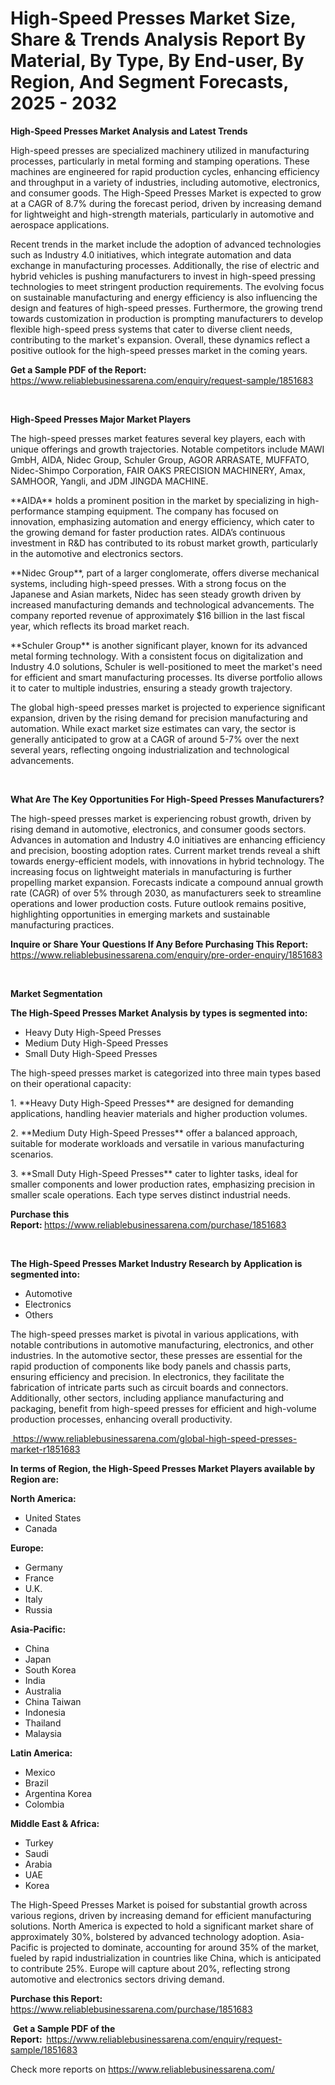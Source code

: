 <p><h1>High-Speed Presses Market Size, Share & Trends Analysis Report By Material, By Type, By End-user, By Region, And Segment Forecasts, 2025 - 2032</h1></p><p><strong>High-Speed Presses Market Analysis and Latest Trends</strong></p>
<p><p>High-speed presses are specialized machinery utilized in manufacturing processes, particularly in metal forming and stamping operations. These machines are engineered for rapid production cycles, enhancing efficiency and throughput in a variety of industries, including automotive, electronics, and consumer goods. The High-Speed Presses Market is expected to grow at a CAGR of 8.7% during the forecast period, driven by increasing demand for lightweight and high-strength materials, particularly in automotive and aerospace applications. </p><p>Recent trends in the market include the adoption of advanced technologies such as Industry 4.0 initiatives, which integrate automation and data exchange in manufacturing processes. Additionally, the rise of electric and hybrid vehicles is pushing manufacturers to invest in high-speed pressing technologies to meet stringent production requirements. The evolving focus on sustainable manufacturing and energy efficiency is also influencing the design and features of high-speed presses. Furthermore, the growing trend towards customization in production is prompting manufacturers to develop flexible high-speed press systems that cater to diverse client needs, contributing to the market's expansion. Overall, these dynamics reflect a positive outlook for the high-speed presses market in the coming years.</p></p>
<p><strong>Get a Sample PDF of the Report:&nbsp;</strong> <a href="https://www.reliablebusinessarena.com/enquiry/request-sample/1851683?utm_campaign=3558&utm_medium=2&utm_source=Github&utm_content=ia&utm_term=26032025&utm_id=high-speed-presses">https://www.reliablebusinessarena.com/enquiry/request-sample/1851683</a></p>
<p>&nbsp;</p>
<p><strong>High-Speed Presses Major Market Players</strong></p>
<p><p>The high-speed presses market features several key players, each with unique offerings and growth trajectories. Notable competitors include MAWI GmbH, AIDA, Nidec Group, Schuler Group, AGOR ARRASATE, MUFFATO, Nidec-Shimpo Corporation, FAIR OAKS PRECISION MACHINERY, Amax, SAMHOOR, Yangli, and JDM JINGDA MACHINE.</p><p>**AIDA** holds a prominent position in the market by specializing in high-performance stamping equipment. The company has focused on innovation, emphasizing automation and energy efficiency, which cater to the growing demand for faster production rates. AIDA’s continuous investment in R&D has contributed to its robust market growth, particularly in the automotive and electronics sectors.</p><p>**Nidec Group**, part of a larger conglomerate, offers diverse mechanical systems, including high-speed presses. With a strong focus on the Japanese and Asian markets, Nidec has seen steady growth driven by increased manufacturing demands and technological advancements. The company reported revenue of approximately $16 billion in the last fiscal year, which reflects its broad market reach.</p><p>**Schuler Group** is another significant player, known for its advanced metal forming technology. With a consistent focus on digitalization and Industry 4.0 solutions, Schuler is well-positioned to meet the market's need for efficient and smart manufacturing processes. Its diverse portfolio allows it to cater to multiple industries, ensuring a steady growth trajectory.</p><p>The global high-speed presses market is projected to experience significant expansion, driven by the rising demand for precision manufacturing and automation. While exact market size estimates can vary, the sector is generally anticipated to grow at a CAGR of around 5-7% over the next several years, reflecting ongoing industrialization and technological advancements.</p></p>
<p>&nbsp;</p>
<p><strong>What Are The Key Opportunities For High-Speed Presses Manufacturers?</strong></p>
<p><p>The high-speed presses market is experiencing robust growth, driven by rising demand in automotive, electronics, and consumer goods sectors. Advances in automation and Industry 4.0 initiatives are enhancing efficiency and precision, boosting adoption rates. Current market trends reveal a shift towards energy-efficient models, with innovations in hybrid technology. The increasing focus on lightweight materials in manufacturing is further propelling market expansion. Forecasts indicate a compound annual growth rate (CAGR) of over 5% through 2030, as manufacturers seek to streamline operations and lower production costs. Future outlook remains positive, highlighting opportunities in emerging markets and sustainable manufacturing practices.</p></p>
<p><strong>Inquire or Share Your Questions If Any Before Purchasing This Report:</strong> <a href="https://www.reliablebusinessarena.com/enquiry/pre-order-enquiry/1851683?utm_campaign=3558&utm_medium=2&utm_source=Github&utm_content=ia&utm_term=26032025&utm_id=high-speed-presses">https://www.reliablebusinessarena.com/enquiry/pre-order-enquiry/1851683</a></p>
<p>&nbsp;</p>
<p><strong>Market Segmentation</strong></p>
<p><strong>The High-Speed Presses Market Analysis by types is segmented into:</strong></p>
<p><ul><li>Heavy Duty High-Speed Presses</li><li>Medium Duty High-Speed Presses</li><li>Small Duty High-Speed Presses</li></ul></p>
<p><p>The high-speed presses market is categorized into three main types based on their operational capacity: </p><p>1. **Heavy Duty High-Speed Presses** are designed for demanding applications, handling heavier materials and higher production volumes.</p><p>2. **Medium Duty High-Speed Presses** offer a balanced approach, suitable for moderate workloads and versatile in various manufacturing scenarios. </p><p>3. **Small Duty High-Speed Presses** cater to lighter tasks, ideal for smaller components and lower production rates, emphasizing precision in smaller scale operations. Each type serves distinct industrial needs.</p></p>
<p><strong>Purchase this Report:&nbsp;</strong><a href="https://www.reliablebusinessarena.com/purchase/1851683?utm_campaign=3558&utm_medium=2&utm_source=Github&utm_content=ia&utm_term=26032025&utm_id=high-speed-presses">https://www.reliablebusinessarena.com/purchase/1851683</a></p>
<p>&nbsp;</p>
<p><strong>The High-Speed Presses Market Industry Research by Application is segmented into:</strong></p>
<p><ul><li>Automotive</li><li>Electronics</li><li>Others</li></ul></p>
<p><p>The high-speed presses market is pivotal in various applications, with notable contributions in automotive manufacturing, electronics, and other industries. In the automotive sector, these presses are essential for the rapid production of components like body panels and chassis parts, ensuring efficiency and precision. In electronics, they facilitate the fabrication of intricate parts such as circuit boards and connectors. Additionally, other sectors, including appliance manufacturing and packaging, benefit from high-speed presses for efficient and high-volume production processes, enhancing overall productivity.</p></p>
<p><a href="https://www.reliablebusinessarena.com/global-high-speed-presses-market-r1851683?utm_campaign=3558&utm_medium=2&utm_source=Github&utm_content=ia&utm_term=26032025&utm_id=high-speed-presses">&nbsp;https://www.reliablebusinessarena.com/global-high-speed-presses-market-r1851683</a></p>
<p><strong>In terms of Region, the High-Speed Presses Market Players available by Region are:</strong></p>
<p>
    <p> <strong> North America: </strong>
        <ul>
            <li>United States</li>
            <li>Canada</li>
        </ul>
        </p> 
    <p> <strong> Europe: </strong>
        <ul>
            <li>Germany</li>
            <li>France</li>
            <li>U.K.</li>
            <li>Italy</li>
            <li>Russia</li>
        </ul>
        </p> 
    <p> <strong> Asia-Pacific: </strong>
        <ul>
            <li>China</li>
            <li>Japan</li>
            <li>South Korea</li>
            <li>India</li>
            <li>Australia</li>
            <li>China Taiwan</li>
            <li>Indonesia</li>
            <li>Thailand</li>
            <li>Malaysia</li>
        </ul>
        </p> 
    <p> <strong> Latin America: </strong>
        <ul>
            <li>Mexico</li>
            <li>Brazil</li>
            <li>Argentina Korea</li>
            <li>Colombia</li>
        </ul>
        </p> 
    <p> <strong> Middle East & Africa: </strong>
        <ul>
            <li>Turkey</li>
            <li>Saudi</li>
            <li>Arabia</li>
            <li>UAE</li>
            <li>Korea</li>
        </ul>
    </p>
    </p>
<p><p>The High-Speed Presses Market is poised for substantial growth across various regions, driven by increasing demand for efficient manufacturing solutions. North America is expected to hold a significant market share of approximately 30%, bolstered by advanced technology adoption. Asia-Pacific is projected to dominate, accounting for around 35% of the market, fueled by rapid industrialization in countries like China, which is anticipated to contribute 25%. Europe will capture about 20%, reflecting strong automotive and electronics sectors driving demand.</p></p>
<p><strong>Purchase this Report: </strong><a href="https://www.reliablebusinessarena.com/purchase/1851683?utm_campaign=3558&utm_medium=2&utm_source=Github&utm_content=ia&utm_term=26032025&utm_id=high-speed-presses">https://www.reliablebusinessarena.com/purchase/1851683</a></p>
<p>&nbsp;<strong>Get a Sample PDF of the Report:&nbsp;&nbsp;</strong><a href="https://www.reliablebusinessarena.com/enquiry/request-sample/1851683?utm_campaign=3558&utm_medium=2&utm_source=Github&utm_content=ia&utm_term=26032025&utm_id=high-speed-presses">https://www.reliablebusinessarena.com/enquiry/request-sample/1851683</a></p>
<p><strong></strong></p>
<p>Check more reports on <a href="https://www.reliablebusinessarena.com/?utm_campaign=3558&utm_medium=2&utm_source=Github&utm_content=ia&utm_term=26032025&utm_id=high-speed-presses">https://www.reliablebusinessarena.com/</a></p>